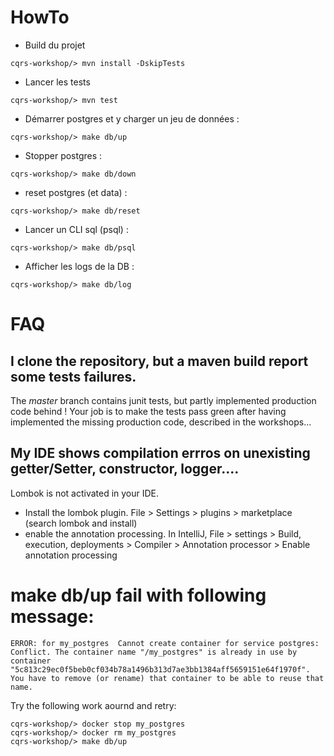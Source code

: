 HowTo
=====
* Build du projet
```
cqrs-workshop/> mvn install -DskipTests
```
* Lancer les tests
```
cqrs-workshop/> mvn test
```
* Démarrer postgres et y charger un jeu de données :
```
cqrs-workshop/> make db/up
```
* Stopper postgres :
```
cqrs-workshop/> make db/down
```
* reset postgres (et data) :
```
cqrs-workshop/> make db/reset
```
* Lancer un CLI sql (psql) :
```
cqrs-workshop/> make db/psql
```
* Afficher les logs de la DB :
```
cqrs-workshop/> make db/log
```

FAQ
===
## I clone the repository, but a maven build report some tests failures.
The *master* branch contains junit tests, but partly implemented production code behind ! Your job is to make the tests pass green after having implemented the missing production code, described in the workshops...

## My IDE shows compilation errros on unexisting getter/Setter, constructor, logger....
Lombok is not activated in your IDE. 
* Install the lombok plugin. File > Settings > plugins > marketplace (search lombok and install)
* enable the annotation processing. In IntelliJ, File > settings > Build, execution, deployments > Compiler > Annotation processor > Enable annotation processing

# make db/up fail with following message:
```
ERROR: for my_postgres  Cannot create container for service postgres: Conflict. The container name "/my_postgres" is already in use by container "5c813c29ec0f5beb0cf034b78a1496b313d7ae3bb1384aff5659151e64f1970f". You have to remove (or rename) that container to be able to reuse that name.
```
Try the following work aournd and retry:
```
cqrs-workshop/> docker stop my_postgres
cqrs-workshop/> docker rm my_postgres
cqrs-workshop/> make db/up
```
